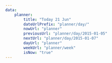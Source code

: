 ```yaml
---
data:
    planner:
        title: "Today 21 Jun"
        dateUrlPrefix: "planner/day/"
        nowUrl: "planner" 
        previousUrl: "planner/day/2015-01-05" 
        nextUrl: "planner/day/2015-01-07" 
        dayUrl: "planner" 
        weekUrl: "planner/week" 
        isNow: "true"
---
```

